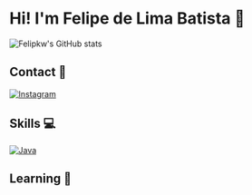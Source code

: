 
# Hi! I'm Felipe de Lima Batista 🐧

![Felipkw's GitHub stats](https://github-readme-stats.vercel.app/api?username=felipkw&show_icons=true&theme=transparent)

## Contact 📱

[![Instagram](https://img.shields.io/badge/Instagram-E4405F?style=for-the-badge&logo=instagram&logoColor=white)](https://www.instagram.com/felipe.flb23/)

## Skills 💻

[![Java](https://img.shields.io/badge/Java-ED8B00?style=for-the-badge&logo=openjdk&logoColor=white)]()

## Learning 📒

<div style="display: inline_block"><br/>
  <img align="center" alt "Html5" src= "https://img.shields.io/badge/Dart-0175C2?style=for-the-badge&logo=dart&logoColor=white"/>
  <img align="center" alt "Html5" src= "https://img.shields.io/badge/Flutter-02569B?style=for-the-badge&logo=flutter&logoColor=white"/>
  <img align="center" alt "Html5" src= "https://img.shields.io/badge/JavaScript-F7DF1E?style=for-the-badge&logo=javascript&logoColor=black"/>
<div/>
